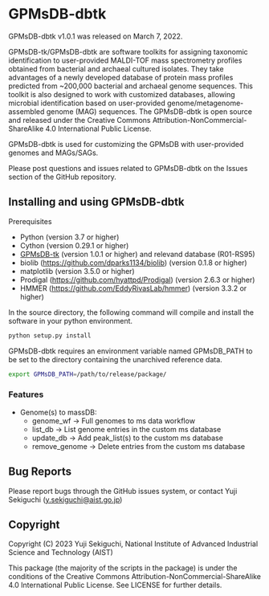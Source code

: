 # GPMsDB-dbtk

GPMsDB-dbtk v1.0.1 was released on March 7, 2022. 

GPMsDB-tk/GPMsDB-dbtk are software toolkits for assigning taxonomic identification to user-provided MALDI-TOF mass spectrometry profiles obtained from bacterial and archaeal cultured isolates. They take advantages of a newly developed database of protein mass profiles predicted from ~200,000 bacterial and archaeal genome sequences. This toolkit is also designed to work with customized databases, allowing microbial identification based on user-provided genome/metagenome-assembled genome (MAG) sequences. The GPMsDB-dbtk is open source and released under the Creative Commons Attribution-NonCommercial-ShareAlike 4.0 International Public License. 

GPMsDB-dbtk is used for customizing the GPMsDB with user-provided genomes and MAGs/SAGs. 

Please post questions and issues related to GPMsDB-dbtk on the Issues section of the GitHub repository.

## Installing and using GPMsDB-dbtk

Prerequisites
* Python (version 3.7 or higher)
* Cython (version 0.29.1 or higher)
* [GPMsDB-tk](https://github.com/ysekig/GPMsDB-tk) (version 1.0.1 or higher) and relevand database (R01-RS95)
* biolib (https://github.com/dparks1134/biolib) (version 0.1.8 or higher)
* matplotlib (version 3.5.0 or higher)
* Prodigal (https://github.com/hyattpd/Prodigal) (version 2.6.3 or higher)
* HMMER (https://github.com/EddyRivasLab/hmmer) (version 3.3.2 or higher)

In the source directory, the following command will compile and install the software in your python environment.
```bash
python setup.py install
```

GPMsDB-dbtk requires an environment variable named GPMsDB_PATH to be set to the directory containing the unarchived reference data.
```bash
export GPMsDB_PATH=/path/to/release/package/
```

### Features

* Genome(s) to massDB:
  * genome_wf     -> Full genomes to ms data workflow
  * list_db       -> List genome entries in the custom ms database
  * update_db     -> Add peak_list(s) to the custom ms database
  * remove_genome -> Delete entries from the custom ms database
			
## Bug Reports

Please report bugs through the GitHub issues system, or contact Yuji Sekiguchi (y.sekiguchi@aist.go.jp)

## Copyright

Copyright (C) 2023 Yuji Sekiguchi, National Institute of Advanced Industrial Science and Technology (AIST)

This package (the majority of the scripts in the package) is under the conditions of the Creative Commons Attribution-NonCommercial-ShareAlike 4.0 International Public License. See LICENSE for further details.

